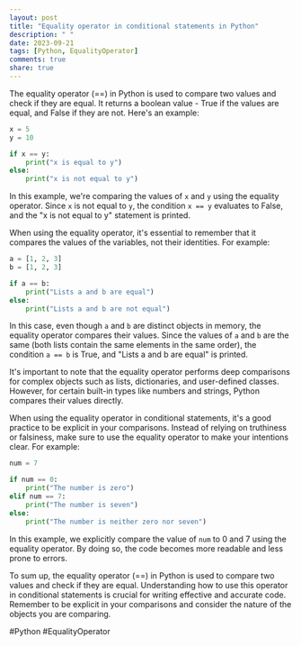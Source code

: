 ```yaml
---
layout: post
title: "Equality operator in conditional statements in Python"
description: " "
date: 2023-09-21
tags: [Python, EqualityOperator]
comments: true
share: true
---
```


The equality operator (==) in Python is used to compare two values and check if they are equal. It returns a boolean value - True if the values are equal, and False if they are not. Here's an example:

```python
x = 5
y = 10

if x == y:
    print("x is equal to y")
else:
    print("x is not equal to y")
```

In this example, we're comparing the values of `x` and `y` using the equality operator. Since `x` is not equal to `y`, the condition `x == y` evaluates to False, and the "x is not equal to y" statement is printed.

When using the equality operator, it's essential to remember that it compares the values of the variables, not their identities. For example:

```python
a = [1, 2, 3]
b = [1, 2, 3]

if a == b:
    print("Lists a and b are equal")
else:
    print("Lists a and b are not equal")
```

In this case, even though `a` and `b` are distinct objects in memory, the equality operator compares their values. Since the values of `a` and `b` are the same (both lists contain the same elements in the same order), the condition `a == b` is True, and "Lists a and b are equal" is printed.

It's important to note that the equality operator performs deep comparisons for complex objects such as lists, dictionaries, and user-defined classes. However, for certain built-in types like numbers and strings, Python compares their values directly.

When using the equality operator in conditional statements, it's a good practice to be explicit in your comparisons. Instead of relying on truthiness or falsiness, make sure to use the equality operator to make your intentions clear. For example:

```python
num = 7

if num == 0:
    print("The number is zero")
elif num == 7:
    print("The number is seven")
else:
    print("The number is neither zero nor seven")
```

In this example, we explicitly compare the value of `num` to 0 and 7 using the equality operator. By doing so, the code becomes more readable and less prone to errors.

To sum up, the equality operator (==) in Python is used to compare two values and check if they are equal. Understanding how to use this operator in conditional statements is crucial for writing effective and accurate code. Remember to be explicit in your comparisons and consider the nature of the objects you are comparing.

#Python #EqualityOperator